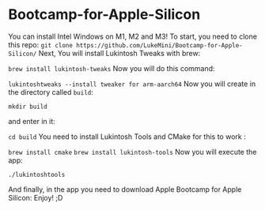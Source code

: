 # Bootcamp-for-Apple-Silicon
You can install Intel Windows on M1, M2 and M3!
 To start, you need to clone this repo:
 ```git clone https://github.com/LukeMini/Bootcamp-for-Apple-Silicon/```
 Next, You will install Lukintosh Tweaks with brew:

```brew install lukintosh-tweaks```
Now you will do this command:

```lukintoshtweaks --install tweaker for arm-aarch64```
Now you will create in the directory called ```build```:

```mkdir build```

and enter in it:

```cd build```
You need to install Lukintosh Tools and CMake for this to work :

```brew install cmake```
```brew install lukintosh-tools```
Now you will execute the app:

```./lukintoshtools```

And finally, in the app you need to download Apple Bootcamp for Apple Silicon:
Enjoy! ;D
